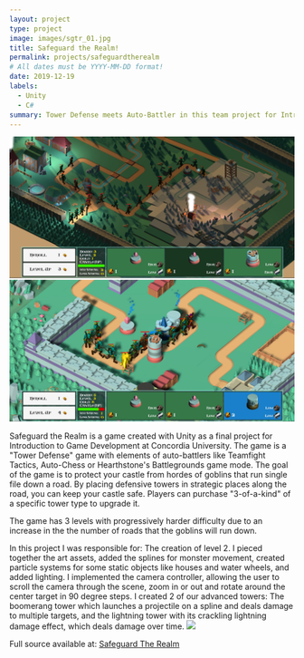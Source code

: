 ```yaml
---
layout: project
type: project
image: images/sgtr_01.jpg
title: Safeguard the Realm!
permalink: projects/safeguardtherealm
# All dates must be YYYY-MM-DD format!
date: 2019-12-19
labels:
  - Unity
  - C#
summary: Tower Defense meets Auto-Battler in this team project for Introduction to Game Development at Concordia University
---
```


<img class="ui image" src="../images/sgtr_02.jpg">
<img class="ui image" src="../images/sgtr_03.jpg">

Safeguard the Realm is a game created with Unity as a final project for Introduction to Game Development at Concordia University. The game is a "Tower Defense" game with elements of auto-battlers like Teamfight Tactics, Auto-Chess or Hearthstone's Battlegrounds game mode. The goal of the game is to protect your castle from hordes of goblins that run single file down a road. By placing defensive towers in strategic places along the road, you can keep your castle safe. Players can purchase "3-of-a-kind" of a specific tower type to upgrade it.

The game has 3 levels with progressively harder difficulty due to an increase in the the number of roads that the goblins will run down.

In this project I was responsible for:
The creation of level 2. I pieced together the art assets, added the splines for monster movement, created particle systems for some static objects like houses and water wheels, and added lighting.
I implemented the camera controller, allowing the user to scroll the camera through the scene, zoom in or out and rotate around the center target in 90 degree steps.
I created 2 of our advanced towers: The boomerang tower which launches a projectile on a spline and deals damage to multiple targets, and the lightning tower with its crackling lightning damage effect, which deals damage over time.
<img class="ui medium right floated rounded image" src="../images/lightningTower.gif">
 
Full source available at: <a href="https://github.com/zee366/SafeguardTheRealm">Safeguard The Realm</a>
